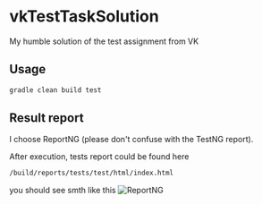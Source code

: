 # vkTestTaskSolution
My humble solution of the test assignment from VK

## Usage
```sh
gradle clean build test
```

## Result report

I choose ReportNG (please don't confuse with the TestNG report).

After execution, tests report could be found here
```sh
/build/reports/tests/test/html/index.html
```
you should see smth like this
![ReportNG](https://i.ibb.co/SNWMnKs/2022-04-02-23-37-58.png)

